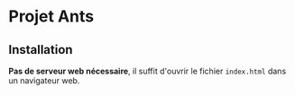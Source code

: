 # Projet Ants

## Installation

**Pas de serveur web nécessaire**, il suffit d'ouvrir le fichier `index.html` dans un navigateur web.